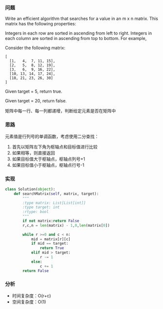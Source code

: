 ### 问题
Write an efficient algorithm that searches for a value in an m x n matrix. This matrix has the following properties:

Integers in each row are sorted in ascending from left to right.
Integers in each column are sorted in ascending from top to bottom.
For example,

Consider the following matrix:
```
[
  [1,   4,  7, 11, 15],
  [2,   5,  8, 12, 19],
  [3,   6,  9, 16, 22],
  [10, 13, 14, 17, 24],
  [18, 21, 23, 26, 30]
]
```
Given target = 5, return true.

Given target = 20, return false.

矩阵中每一行、每一列都递增，判断给定元素是否在矩阵中

### 思路
元素值是行列号的单调函数，考虑使用二分查找：
1. 首先以矩阵左下角为枢轴点和目标值进行比较
  1. 如果相等，则直接返回
  2. 如果目标值大于枢轴点，枢轴点列号+1
  3. 如果目标值小于枢轴点，枢轴点行号-1

### 实现

```python
class Solution(object):
    def searchMatrix(self, matrix, target):
        """
        :type matrix: List[List[int]]
        :type target: int
        :rtype: bool
        """
        if not matrix:return False
        r,c,n = len(matrix) - 1,0,len(matrix[0])
        
        while r >=0 and c < n:
            mid = matrix[r][c]
            if mid == target:
                return True
            elif mid > target:
                r -= 1
            else:
                c += 1
        return False

```

### 分析

- 时间复杂度：O(r+c)
- 空间复杂度：O(1)